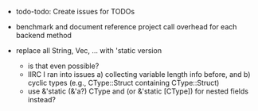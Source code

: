 


- todo-todo: Create issues for TODOs

- benchmark and document reference project call overhead for each backend method

- replace all String, Vec, ... with 'static version
    - is that even possible? 
    - IIRC I ran into issues a) collecting variable length info before, and b) cyclic types (e.g., CType::Struct containing CType::Struct)
    - use &'static (&'a?) CType and <const N: usize> (or &'static [CType]) for nested fields instead?


